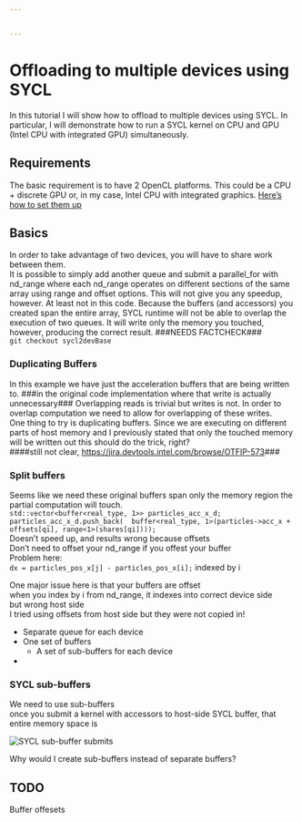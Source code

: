 ```yaml
---


---
```


<h1 id="offloading-to-multiple-devices-using-sycl">Offloading to multiple devices using SYCL</h1>
<p>In this tutorial I will show how to offload to multiple devices using SYCL. In particular, I will demonstrate how to run a SYCL kernel on CPU and GPU (Intel CPU with integrated GPU) simultaneously.</p>
<h2 id="requirements">Requirements</h2>
<p>The basic requirement is to have 2 OpenCL platforms. This could be a CPU + discrete GPU or, in my case, Intel CPU with integrated graphics. <a href="https://github.com/intel/compute-runtime">Here’s how to set them up</a></p>
<h2 id="basics">Basics</h2>
<p>In order to take advantage of two devices, you will have to share work between them.<br>
It is possible to simply add another queue and submit a parallel_for with nd_range where each nd_range operates on different sections of the same array using range and offset options. This will not give you any speedup, however. At least not in this code. Because the buffers (and accessors) you created span the entire array, SYCL runtime will not be able to overlap the execution of two queues. It will write only the memory you touched, however, producing the correct result. ###NEEDS FACTCHECK###<br>
<code>git checkout sycl2devBase</code></p>
<h3 id="duplicating-buffers">Duplicating Buffers</h3>
<p>In this example we have just the acceleration buffers that are being written to. ###in the original code implementation where that write is actually unnecessary### Overlapping reads is trivial but writes is not. In order to overlap computation we need to allow for overlapping of these writes.<br>
One thing to try is duplicating buffers. Since we are executing on different parts of host memory and I previously stated that only the touched memory will be written out this should do the trick, right?<br>
####still not clear, <a href="https://jira.devtools.intel.com/browse/OTFIP-573">https://jira.devtools.intel.com/browse/OTFIP-573</a>###</p>
<h3 id="split-buffers">Split buffers</h3>
<p>Seems like we need these original buffers span only the memory region the partial computation will touch.<br>
<code>std::vector&lt;buffer&lt;real_type, 1&gt;&gt; particles_acc_x_d;</code><br>
<code>particles_acc_x_d.push_back( 	buffer&lt;real_type, 1&gt;(particles-&gt;acc_x + offsets[qi], range&lt;1&gt;(shares[qi])));</code><br>
Doesn’t speed up, and results wrong because offsets<br>
Don’t need to offset your nd_range if you offest your buffer<br>
Problem here:<br>
<code>dx = particles_pos_x[j] - particles_pos_x[i];</code> indexed by i</p>
<p>One major issue here is that your buffers are offset<br>
when you index by i from nd_range, it indexes into correct device side<br>
but wrong host side<br>
I tried using offsets from host side but they were not copied in!</p>
<ul>
<li>Separate queue for each device</li>
<li>One set of buffers
<ul>
<li>A set of sub-buffers for each device</li>
</ul>
</li>
<li></li>
</ul>
<h3 id="sycl-sub-buffers">SYCL sub-buffers</h3>
<p>We need to use sub-buffers<br>
once you submit a kernel with  accessors to host-side SYCL buffer, that entire memory space is</p>
<p><img src="https://picasaweb.google.com/100509739067198757048/6734780794550257649#6734780797936452162" alt="SYCL sub-buffer submits"></p>
<p>Why would I create sub-buffers instead of separate buffers?</p>
<h2 id="todo">TODO</h2>
<p>Buffer offesets</p>

